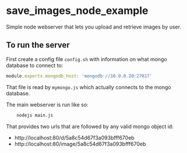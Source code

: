 # save_images_node_example
Simple node webserver that lets you upload and retrieve images by user.

## To run the server
First create a config file `config.sh` with information on what mongo database to connect to:
```js
module.exports.mongodb_host: 'mongodb://10.0.0.20:27017'
```

That file is read by `mymongo.js` which actually connects to the mongo database.

The main webserver is run like so:
```sh
    nodejs main.js
```

That provides two urls that are followed by any valid mongo object id:

* http://localhost:80/d/5a8c54d67f3a093bfff670eb
* http://localhost:80/image/5a8c54d67f3a093bfff670eb

